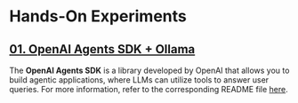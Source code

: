 # Hands-On Experiments

## [01. OpenAI Agents SDK + Ollama](./openai-agents)

The **OpenAI Agents SDK** is a library developed by OpenAI that allows you to build agentic applications, where LLMs can utilize tools to answer user queries. For more information, refer to the corresponding README file [here](./openai-agents/).
